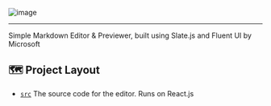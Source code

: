 ![image](https://user-images.githubusercontent.com/46935364/174969171-0dd0b929-19da-428d-8480-bc5e13d4be49.png)

---

Simple Markdown Editor & Previewer, built using Slate.js and Fluent UI by Microsoft

## 🗺 Project Layout
- [`src`](/src) The source code for the editor. Runs on React.js

